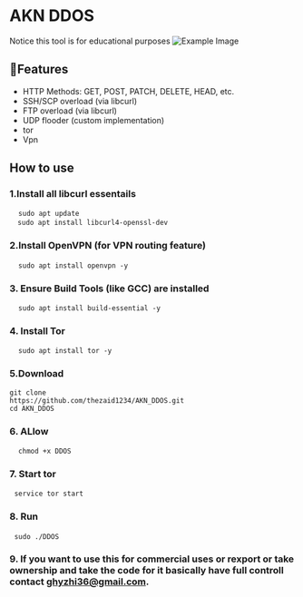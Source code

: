 # AKN DDOS
Notice this tool is for educational purposes
![Example Image](https://i.imgur.com/y2PGHeW.png)
## 🧠Features
  -  HTTP Methods: GET, POST, PATCH, DELETE, HEAD, etc.
  -  SSH/SCP overload (via libcurl)
  -  FTP overload (via libcurl)
  - UDP flooder (custom implementation)
  - tor
 - Vpn
## How to use
### 1.Install all libcurl essentails
  <pre> <code> sudo apt update
  sudo apt install libcurl4-openssl-dev </code> </pre>
### 2.Install OpenVPN (for VPN routing feature)
  <pre> <code> sudo apt install openvpn -y</code> </pre>
### 3. Ensure Build Tools (like GCC) are installed
  <pre> <code> sudo apt install build-essential -y</code> </pre>
### 4. Install Tor
  <pre> <code> sudo apt install tor -y</code> </pre>
### 5.Download
<pre><code>git clone
https://github.com/thezaid1234/AKN_DDOS.git
cd AKN_DDOS
</pre></code>
### 6. ALlow
  <pre> <code> chmod +x DDOS</code> </pre>
### 7. Start tor
  <pre> <code>service tor start</code> </pre>
### 8. Run
  <pre> <code>sudo ./DDOS</code> </pre>
### 9. If you want to use this for commercial uses or rexport or take ownership and take the code for it basically have full controll contact ghyzhi36@gmail.com.
